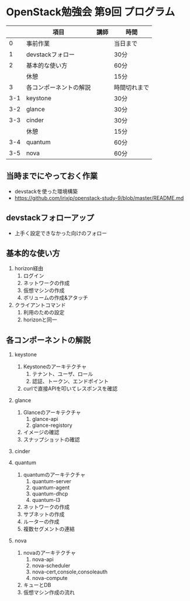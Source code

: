 # OpenStack勉強会 第9回 プログラム

||項目|講師|時間|
|-|---|---|----|
|0|事前作業||当日まで|
|1|devstackフォロー||30分|
|2|基本的な使い方||60分|
||休憩||15分|
|3|各コンポーネントの解説||時間切れまで|
|3-1|keystone||30分|
|3-2|glance||30分|
|3-3|cinder||30分|
||休憩||15分|
|3-4|quantum||60分|
|3-5|nova||60分|


## 当時までにやっておく作業
* devstackを使った環境構築
* https://github.com/irixjp/openstack-study-9/blob/master/README.md


## devstackフォローアップ
* 上手く設定できなかった向けのフォロー


## 基本的な使い方
1. horizon経由
    1. ログイン
    2. ネットワークの作成
    3. 仮想マシンの作成
    4. ボリュームの作成&アタッチ
2. クライアントコマンド
    1. 利用のための設定
    2. horizonと同一


## 各コンポーネントの解説
1. keystone
    1. Keystoneのアーキテクチャ
       1. テナント、ユーザ、ロール
       2. 認証、トークン、エンドポイント
    2. curlで直接APIを叩いてレスポンスを確認

2. glance
    1. Glanceのアーキテクチャ
        1. glance-api
        2. glance-registory
    2. イメージの確認
    3. スナップショットの確認
3. cinder

4. quantum
    1. quantumのアーキテクチャ
        1. quantum-server
        2. quantum-agent
        3. quantum-dhcp
        4. quantum-l3
    2. ネットワークの作成
    3. サブネットの作成
    4. ルーターの作成
    5. 複数セグメントの連結

5. nova
    1. novaのアーキテクチャ
        1. nova-api
        2. nova-scheduler
        3. nova-cert,console,consoleauth
        4. nova-compute
    2. キューとDB
    3. 仮想マシン作成の流れ

